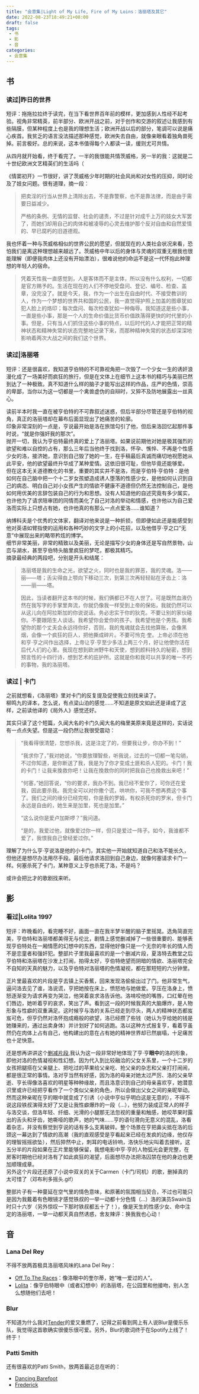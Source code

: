 ```yaml
---
title: "会意集|Light of My Life, Fire of My Loins：洛丽塔及其它"
date: 2022-08-23T18:49:21+08:00
draft: false
tags: 
 - 书
 - 影
 - 音
categories: 
 - 会意集
---
```

## 书
### 读过|昨日的世界
短评：拖拖拉拉终于读完，在当下看世界百年前的模样，更加感到人性经不起考验。视角非常精英，前半部分、欧洲开战之前，对于创作和交游的叙述让我感到有些隔膜，但某种程度上也是我的理想生活；欧洲开战以后的部分，笔调可以说是痛心疾首。我贫乏的语言没法描述那种感觉，欧洲失去自由，就像亲眼看着独角兽死掉。前言极好。总的来说，这本书值得每个人都读一读，缓则尤可共情。

从四月就开始看，终于看完了。一半的我很能共情茨威格，另一半的我：这就是二十世纪欧洲文艺精英们的生活吗（

《情窦初开》一节很好，讲了茨威格少年时期的社会风尚和对女性的压抑，同时论及了妓女问题。很有道理，摘一段：
>把卖淫的行当从世界上清除出去，不是靠警察，也不是靠法律，而是由于需要日益减少。
>
>严格的条例、无情的监督、社会的谴责，不过是针对成千上万的妓女大军罢了，而她们却用自己的肉体和被凌辱的心灵去维护那个反对自由和自然爱情的、早已腐朽的旧道德观。

我也怀着一种与茨威格相似的世界公民的愿望，但就现在的人类社会状况来看，恐怕我们是离这种理想越来越远了。茨威格中年以后的身体与灵魂的双重无根我也很能理解（即便我肉体上还没有开始漂泊），很难说他的命运不是这一代怀抱此种理想的年轻人的宿命。
>凭着天性我一直感觉到，人是客体而不是主体，所以没有什么权利，一切都是官方赐予的。生活在现在的人们不停地受盘问、登记、编号、检查、盖章，没完没了。就是今天，我，作为一个出生在自由时代、不接受教训的人，作为一个梦想的世界共和国的公民，我一直觉得护照上加盖的图章犹如犯人脸上的烙印；每次盘问、每次检查犹如一种侮辱。我知道这是些小事，一直是些小事，那是一个人的生命价值比货币价值跌落得更快的时代里的小事。但是，只有当人们抓住这些小事的特点，以后时代的人才能把正常的精神状态和精神失常的状态完整地记录下来，而那种精神失常的状态却深深地影响着两次大战之间的我们这个世界。
### 读过|洛丽塔
短评：还是很喜欢，我知道亨伯特的不可靠视角把一次毁了一个少女一生的诱奸浪漫化成了一场美好而疯狂的旅行，但是在文体上在细节上这本书的精巧与美丽已然到达了一种极致。真不知道什么样的脑子才能写出这样的作品，庄严的色情，崇高的卑鄙，当你以为这一切都是一个禽兽虚伪的自辩时，又猝不及防地展露出一丝真心。

读前半本时我一直在被亨伯特的不可靠叙述迷惑，但后半部分尽管还是亨伯特的视角，真正的洛丽塔却在幕布后面显现出了她痛苦的轮廓。  
印象非常深刻的一点是，亨说最开始是洛在旅馆勾引了他，但后来洛回忆起那件事时说，“就是你强奸我的那次”。  
抛开一切，我认为亨伯特最终真的爱上了洛丽塔。如果说前期他对她是极其强烈的欲望和难以自控的占有，那么三年后当他终于找到洛，怀孕、憔悴、不再是个性感少女的洛，接济她，意识到自己毁了她的一生，在手稿最后真诚而痛切地祝愿她从此平安，他的欲望最终升华成了某种爱情。这依旧很可耻，但他毕竟还能够爱。  
但在这本无关道德教化的书里，重要的其实并不是洛，而是亨伯特·亨伯特：是他如何在自己脑中把一个十二岁女孩塑造成诱人堕落的性感少女，是他如何认识到自己的病态、明白自己对小女孩产生的情欲不健康不道德但仍然无法控制自己，是他如何用优美的言辞包装自己的行为和思想。没有人知道他的自述究竟有多少属实，也许他为了请求陪审团的同情而美化了自己对洛的举动和情感，也许他以为自己爱洛而实际上只想占有她，也许他真的有那么一点点爱洛……谁知道？

纳博科夫是个优秀的文体家，翻译对他来说是一种折损，但即便如此还是能感受到他对英语如臂指使的运用和各种巧妙的文字上的小花招，以及他借亨·亨之口“无意”中展现出来的略带矜炫的博学。  
细节非常美丽，非常的精致以及美丽，无论是描写少女的身体还是写自然景物，山峦与湖水，甚至亨伯特头脑里疯狂的梦呓，都极其精巧。  
摘录最经典的两段吧，分别是开头和结尾：
> 洛丽塔是我的生命之光，欲望之火，同时也是我的罪恶，我的灵魂。洛——丽——塔；舌尖得由上颚向下移动三次，到第三次再轻轻贴在牙齿上：洛——丽——塔。
> 
> 因此，当读者翻开这本书的时候，我们俩都已不在人世了。可是既然血液仍然在我写字的手掌里奔流，你就仍像我一样受到上帝的保佑，我就仍然可以从这儿向在阿拉斯加的你说说话。务必忠实于你的狄克。不要让别的家伙碰你。不要跟陌生人谈话。我希望你会爱你的孩子。我希望他是个男孩。我希望你的那个丈夫会永远待你好，否则，我的鬼魂就会去找他算账，会像黑烟，会像一个疯狂的巨人，把他撕成碎片。不要可怜克·奎。上帝必须在他和亨·亨之间作出选择，上帝让亨·亨至少多活上两三个月，好让他使你活在后代人们的心里。我现在想到欧洲野牛和天使，想到颜料持久的秘密，想到预言性的十四行诗，想到艺术的庇护所。这就是你和我可以共享的唯一不朽的事物，我的洛丽塔。
### 读过 | 卡门
之前就想看，《洛丽塔》里对卡门的反复提及促使我立刻找来读了。  
柳鸣九的译本，怎么说，有点梁山泊的感觉……不知道是原文如此还是译成了这样，之前读他译的《局外人》感觉还好。

其实只读了这个短篇，久闻大名的卡门久闻大名的梅里美原来竟是这样的，实话说有一点点失望。但是这一段仍然让我很受震动：
>“我看得很清楚，您想杀我，这是注定了的，但要我让步，你办不到！”
>
>“我求你了，”我对她说，“你要放理智些，听我说，过去的一切都一笔勾销，不过你知道，是你断送了我，我是为了你才变成土匪和杀人犯的。卡门！我的卡门！让我来挽救你吧！让我在挽救你的同时把我自己也挽救出来吧！”
>
>“何塞，”她回答说，“你的要求，我办不到。我已经不爱你了，可你还在爱我，因此要杀我。我完全可以对你撒个谎，哄哄你，可我不想再费这个事了。我们之间的缘分已经完啦，你是我的罗姆，有权杀死你的罗米，但卡门永远是自由的，她生来是加里，死也是加里。”
>
>“这么说你是爱卢加斯啰？”我问道。
>
>“是的，我爱过他，就像爱过你一样，但只是爱过一阵子。如今，我谁都不爱了，我恨我自己曾经爱过你。”

理解了为什么亨·亨说洛是他的小卡门，其实他一开始就知道自己和洛不能长久，但他还是想尽办法用尽手段。最后他请求洛回到自己身边，就像何塞请求卡门一样。何塞杀死了卡门，某种意义上亨也杀死了洛，不是吗？

或许会把比才的歌剧找来听。
## 影
### 看过|Lolita 1997
短评：昨晚看的，看完睡不好，画面一直在我半梦半醒的脑子里摇晃。选角简直完美，亨伯特和洛丽塔都美得无与伦比，剧情上感觉删减掉了一些很重要的、能够表现亨伯特处在一厢情愿的幻想中的东西，显得他好像只是一个无奈的年长的情人而不是恋童者和强奸犯。整部片子里我最喜欢的是一个删减片段，夏洛特去教堂之后亨伯特和洛丽塔在沙发上打闹，拍得太好，亨伯特绝望而阴暗的情欲、洛丽塔完全不自知的天真的魅力，以及亨伯特对洛丽塔的色情凝视，都在那短短的六分钟里。

正片里最喜欢的片段是亨去镇上买香蕉，回来发现洛偷偷出过了门。他非常生气，逼问洛去见了谁，洛说谎，亨把她按在床上，愤怒地与她做爱。亨压在洛身上，愤怒逐渐变为请求再变为哭泣，他哭着哀求洛告诉他。洛啃咬他的嘴唇，口红晕在他们唇边，她听着亨的哀求，笑出了声。看到这一段的时候我真的大脑爆炸，是人物形象与性癖的双重满足。这时候亨与洛的关系已经走到尽头，两人的精神状态都岌岌可危，但亨仍然对洛怀抱成瘾般的欲望，洛已经攒了些钱（她认为亨给她的钱是她赚来的，通过出卖身体）并计划好了如何逃跑。洛以这种方式报复亨，看着亨虽然仍在肉体上占有自己，他构建出的意在占有她的精神世界却已然崩塌，十足痛苦也十足快意。

还是想再讲讲这个[删减片段](https://youtu.be/aMuKT_Obat4),我认为这一段非常好地体现了亨·亨**眼中**的洛的形象，即他对洛的色情凝视和性幻想。因为代入到比较融洽的父女关系里，一个十二岁的女孩把腿搭在父亲腿上、把吃过的苹果给父亲吃、抢父亲的杂志和父亲打打闹闹，都是很正常的事情。洛对亨当然有好感，因为洛的母亲对她太过严厉、洛的父亲早逝、亨长得像洛喜欢的明星等种种缘故，而且洛意识到自己的母亲喜欢亨，她潜意识里或许已经把亨看作了一个类似父亲的角色，所以会做出父女之间的亲昵举动。  
然而这种亲昵在亨的眼中就变成了引诱（小说中亨似乎明白这是无意的），不得不说这段铁叔演得太好了又是让我性癖爆炸的一段（…），他努力装成正常人的样子与洛交谈，但洛年轻、纤细、光滑的小腿那无法忽视的重量和触感，她咬苹果时露出的舌头和牙齿，她嘶哑的歌声，她的气味……亨的语句滑向无意义的混乱，洛看着杂志，并没有察觉到亨说的话有多么支离破碎。整个场景在亨把鼻尖抵在洛的后颈这一幕达到了情欲的高潮（我的直观感受是亨看起来已经在发疯的边缘，他仅存的理智摇摇欲坠），然后猝然中止，刺耳的电话铃响，洛快乐地尖叫着去接听。这五分半的片段如果在正片里能够保留，我想电影中亨·亨的人物弧光会更完整，在房客时期他已经对洛有了如此疯狂的渴望，后面想尽办法把洛囚禁在他的身边也更加顺理成章。  
另外这个片段还还原了小说中双关的关于Carmen（卡门/司机）的歌，删掉真的太可惜了（邓布利多摇头.gif）

整部片子有一种蔓延在空气里的情色意味，和原著的氛围相当契合，不过也可能只是因为我戴着有色眼镜才感觉铁叔的一举一动都十分色情（…）洛的演员Swain当时只十六岁（另外惊叹一下那时铁叔都五十了！），像是天生的性感少女、命中注定的洛丽塔，一举一动都天真自然诱惑，舍友辣评：换我我也心动！
## 音
### Lana Del Rey
不得不放两首极具洛丽塔风味的Lana Del Rey：
- [Off To The Races](https://open.spotify.com/track/3vV6IX7lbyQFmOyAuQpdav)：像洛眼中的奎尔蒂，她“唯一爱过的人”。
- [Lolita](https://open.spotify.com/track/3Kgoe07QIqVCAb6aypPJU5)：像亨伯特眼中（或者幻想中）的洛丽塔，在公园里和他接吻，别人怎么想随他们去吧！
### Blur
不知道为什么我对[Tender](https://open.spotify.com/track/42cxPm9jgbaxIVN77XA1m6)的爱又重燃了，记得之前看到网上有人说Blur是傻乐乐队，我觉得这首歌确实很傻乐很可爱。另外，Blur的歌词终于在Spotify上线了！终于！
### Patti Smith
还有很喜欢的Patti Smith，放两首最近总在听的：
- [Dancing Barefoot](https://open.spotify.com/track/4kPSjEg8u1U4pg2dHHMmtf) 
- [Frederick](https://open.spotify.com/track/1AWSemPzuGu4A9lVhSsFWJ) 

